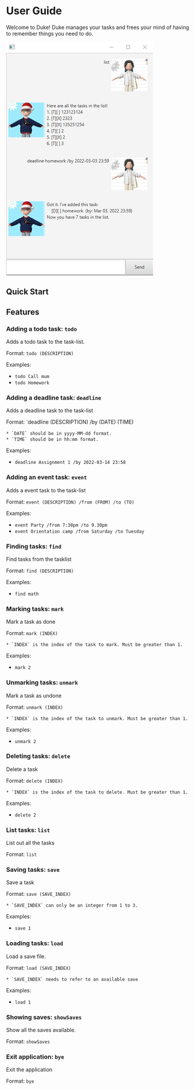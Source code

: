 # User Guide

Welcome to Duke! Duke manages your tasks and frees your mind of having to remember things you need to do. 

![UI](Ui.jpg)

## Quick Start

## Features

### Adding a todo task: `todo`

Adds a todo task to the task-list.

Format: `todo (DESCRIPTION)`

Examples:
* `todo Call mum`
* `todo Homework`

### Adding a deadline task: `deadline`

Adds a deadline task to the task-list

Format: `deadline (DESCRIPTION) /by (DATE) (TIME)

```
* `DATE` should be in yyyy-MM-dd format.
* `TIME` should be in hh:mm format.
```

Examples:
* `deadline Assignment 1 /by 2022-03-14 23:58`

### Adding an event task: `event`

Adds a event task to the task-list

Format: `event (DESCRIPTION) /from (FROM) /to (TO)`

Examples:
* `event Party /from 7:30pm /to 9.30pm`
* `event Orientation camp /from Saturday /to Tuesday`

### Finding tasks: `find`

Find tasks from the tasklist

Format: `find (DESCRIPTION)`

Examples:
* `find math`

### Marking tasks: `mark`

Mark a task as done

Format: `mark (INDEX)`

```
* `INDEX` is the index of the task to mark. Must be greater than 1.
```
  
Examples:
* `mark 2`

### Unmarking tasks: `unmark`

Mark a task as undone

Format: `unmark (INDEX)`

```
* `INDEX` is the index of the task to unmark. Must be greater than 1.
```
  
Examples:
* `unmark 2`

### Deleting tasks: `delete`

Delete a task

Format: `delete (INDEX)`

```
* `INDEX` is the index of the task to delete. Must be greater than 1.
```

Examples:
* `delete 2`

### List tasks: `list`

List out all the tasks

Format: `list`

### Saving tasks: `save`

Save a task

Format: `save (SAVE_INDEX)`

```
* `SAVE_INDEX` can only be an integer from 1 to 3.
```

Examples:
* `save 1`

### Loading tasks: `load`

Load a save file.

Format: `load (SAVE_INDEX)`

```
* `SAVE_INDEX` needs to refer to an available save
```

Examples:
* `load 1`

### Showing saves: `showSaves`

Show all the saves available.

Format: `showSaves`

### Exit application: `bye`

Exit the application

Format: `bye`

